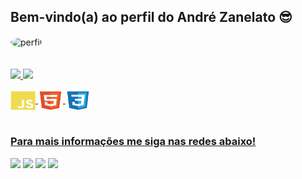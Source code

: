 ## Bem-vindo(a) ao perfil do André Zanelato 😎

 <style type="text/css">
  .perfil {
    border-radius: 50%
  }
</style>

 <div>
 <img class="perfil" align="center" alt="perfil" height="200" src="https://avatars.githubusercontent.com/u/23245993?s=400&u=8c77347bf787730d66e2bdb556d186e960c64afa&v=4">
 </div>

 <br>
 <br>

 <div>
   <a href="https://github.com/AndreZanelato">
   <img height="180em" src="https://github-readme-stats.vercel.app/api?username=AndreZanelato&show_icons=true&theme=tokyonight&include_all_commits=true&count_private=true"/>
   <img height="180em" src="https://github-readme-stats.vercel.app/api/top-langs/?username=AndreZanelato&layout=compact&langs_count=6&theme=tokyonight"/>

</div>
<div style="display: inline_block"><br>
  <img align="center" alt="Js" height="30" width="40" src="https://raw.githubusercontent.com/devicons/devicon/master/icons/javascript/javascript-plain.svg">
  <img align="center" alt="HTML" height="30" width="40" src="https://raw.githubusercontent.com/devicons/devicon/master/icons/html5/html5-original.svg">
  <img align="center" alt="CSS" height="30" width="40" src="https://raw.githubusercontent.com/devicons/devicon/master/icons/css3/css3-original.svg">
</div>
 
 <br>
 
  ### Para mais informações me siga nas redes abaixo!
 
<div> 
  <a href="https://www.youtube.com/@Andre_Zanelato" target="_blank"><img src="https://img.shields.io/badge/YouTube-FF0000?style=for-the-badge&logo=youtube&logoColor=white" target="_blank"></a>
  <a href="https://instagram.com/andre_zanelato" target="_blank"><img src="https://img.shields.io/badge/-Instagram-%23E4405F?style=for-the-badge&logo=instagram&logoColor=white" target="_blank"></a>
   <a href = "mailto:andre.assis.zanelato@gmail.com"><img src="https://img.shields.io/badge/-Gmail-%23333?style=for-the-badge&logo=gmail&logoColor=white" target="_blank"></a>
  <a href="https://www.linkedin.com/in/andre-zanelato" target="_blank"><img src="https://img.shields.io/badge/-LinkedIn-%230077B5?style=for-the-badge&logo=linkedin&logoColor=white" target="_blank"></a> 
</div>
